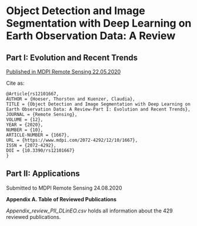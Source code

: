 # Object Detection and Image Segmentation with Deep Learning on Earth Observation Data: A Review

## Part I: Evolution and Recent Trends

[Published in MDPI Remote Sensing 22.05.2020](https://www.mdpi.com/2072-4292/12/10/1667)

Cite as:

```{css eval=FALSE}
@Article{rs12101667,
AUTHOR = {Hoeser, Thorsten and Kuenzer, Claudia},
TITLE = {Object Detection and Image Segmentation with Deep Learning on Earth Observation Data: A Review-Part I: Evolution and Recent Trends},
JOURNAL = {Remote Sensing},
VOLUME = {12},
YEAR = {2020},
NUMBER = {10},
ARTICLE-NUMBER = {1667},
URL = {https://www.mdpi.com/2072-4292/12/10/1667},
ISSN = {2072-4292},
DOI = {10.3390/rs12101667}
}
```

## Part II: Applications

Submitted to MDPI Remote Sensing 24.08.2020

**Appendix A. Table of Reviewed Publications**

*Appendix_review_PII_DLinEO.csv* holds all information about the 429 reviewed publications.
